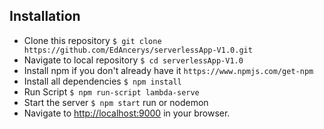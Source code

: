 ## Installation

- Clone this repository
  `$ git clone https://github.com/EdAncerys/serverlessApp-V1.0.git`
- Navigate to local repository
  `$ cd serverlessApp-V1.0`
- Install npm if you don't already have it
  `https://www.npmjs.com/get-npm`
- Install all dependencies
  `$ npm install`
- Run Script
  `$ npm run-script lambda-serve`
- Start the server
  `$ npm start` run or nodemon
- Navigate to [http://localhost:9000](http://localhost:9000) in your browser.
